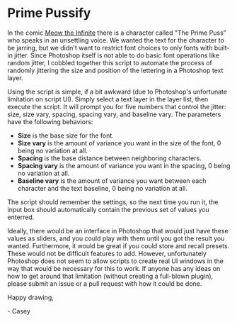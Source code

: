 # Prime Pussify
In the comic [Meow the Infinite](https://meowtheinfinite.com) there is a character called "The Prime Puss" who speaks in an unsettling voice. We wanted the text for the character to be jarring, but we didn't want to restrict font choices to only fonts with built-in jitter. Since Photoshop itself is not able to do basic font operations like random jitter, I cobbled together this script to automate the process of randomly jittering the size and position of the lettering in a Photoshop text layer.

Using the script is simple, if a bit awkward (due to Photoshop's unfortunate limitation on script UI). Simply select a text layer in the layer list, then execute the script. It will prompt you for five numbers that control the jitter: size, size vary, spacing, spacing vary, and baseline vary. The parameters have the following behaviors:

* **Size** is the base size for the font.
* **Size vary** is the amount of variance you want in the size of the font, 0 being no variation at all.
* **Spacing** is the base distance between neighboring characters.
* **Spacing vary** is the amount of variance you want in the spacing, 0 being no variation at all.
* **Baseline vary** is the amount of variance you want between each character and the text baseline, 0 being no variation at all.

The script should remember the settings, so the next time you run it, the input box should automatically contain the previous set of values you enterred.

Ideally, there would be an interface in Photoshop that would just have these values as sliders, and you could play with them until you got the result you wanted. Furthermore, it would be great if you could store and recall presets. These would not be difficult features to add. However, unfortunately Photoshop does not seem to allow scripts to create real UI windows in the way that would be necessary for this to work. If anyone has any ideas on how to get around that limitation (without creating a full-blown plugin), please submit an issue or a pull request with how it could be done.

Happy drawing,

\- Casey
